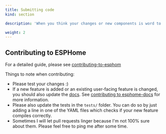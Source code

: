 ```yaml
---
title: Submitting code
kind: section

description: 'When you think your changes or new components is word to share with the rest of the community then you can create an **Pull Request**. We handle a strickt rule about how the submitted code needs to be. In the following pagess we explain what we expect the code needs to look like. '

weight: 2
---
```

## Contributing to ESPHome

For a detailed guide, please see [contributing-to-esphom](https://esphome.io/guides/contributing.html#contributing-to-esphome)

Things to note when contributing:

- Please test your changes :)
- If a new feature is added or an existing user-facing feature is changed, you should also update the [docs](https://github.com/esphome/esphome-docs). See [contributing to esphome-docs](https://esphome.io/guides/contributing.html#contributing-to-esphomedocs) for more information.
- Please also update the tests in the `tests/` folder. You can do so by just adding a line in one of the YAML files  which checks if your new feature compiles correctly.
- Sometimes I will let pull requests linger because I'm not 100% sure about them. Please feel free to ping me after some time.

